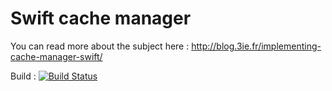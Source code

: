 # Swift cache manager

You can read more about the subject here : http://blog.3ie.fr/implementing-cache-manager-swift/

Build : [![Build Status](https://travis-ci.org/3IE/swift-cache-manager.svg?branch=develop)](https://travis-ci.org/3IE/swift-cache-manager)
